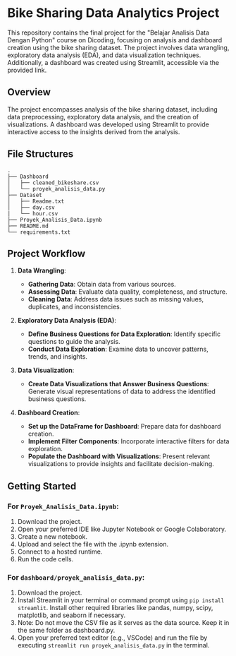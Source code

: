 # Bike Sharing Data Analytics Project

This repository contains the final project for the "Belajar Analisis Data Dengan Python" course on Dicoding, focusing on analysis and dashboard creation using the bike sharing dataset. The project involves data wrangling, exploratory data analysis (EDA), and data visualization techniques. Additionally, a dashboard was created using Streamlit, accessible via the provided link.

## Overview
The project encompasses analysis of the bike sharing dataset, including data preprocessing, exploratory data analysis, and the creation of visualizations. A dashboard was developed using Streamlit to provide interactive access to the insights derived from the analysis.

## File Structures
```
.
├── Dashboard
│   ├── cleaned_bikeshare.csv
│   └── proyek_analisis_data.py
├── Dataset
│   ├── Readme.txt
│   ├── day.csv
|   └── hour.csv
├── Proyek_Analisis_Data.ipynb
├── README.md
└── requirements.txt
```

## Project Workflow
1. **Data Wrangling**:
   - **Gathering Data**: Obtain data from various sources.
   - **Assessing Data**: Evaluate data quality, completeness, and structure.
   - **Cleaning Data**: Address data issues such as missing values, duplicates, and inconsistencies.

2. **Exploratory Data Analysis (EDA)**:
   - **Define Business Questions for Data Exploration**: Identify specific questions to guide the analysis.
   - **Conduct Data Exploration**: Examine data to uncover patterns, trends, and insights.

3. **Data Visualization**:
   - **Create Data Visualizations that Answer Business Questions**: Generate visual representations of data to address the identified business questions.

4. **Dashboard Creation**:
   - **Set up the DataFrame for Dashboard**: Prepare data for dashboard creation.
   - **Implement Filter Components**: Incorporate interactive filters for data exploration.
   - **Populate the Dashboard with Visualizations**: Present relevant visualizations to provide insights and facilitate decision-making.

## Getting Started
### For `Proyek_Analisis_Data.ipynb`:
1. Download the project.
2. Open your preferred IDE like Jupyter Notebook or Google Colaboratory.
3. Create a new notebook.
4. Upload and select the file with the .ipynb extension.
5. Connect to a hosted runtime.
6. Run the code cells.

### For `dashboard/proyek_analisis_data.py`:
1. Download the project.
2. Install Streamlit in your terminal or command prompt using `pip install streamlit`. Install other required libraries like pandas, numpy, scipy, matplotlib, and seaborn if necessary.
3. Note: Do not move the CSV file as it serves as the data source. Keep it in the same folder as dashboard.py.
4. Open your preferred text editor (e.g., VSCode) and run the file by executing `streamlit run proyek_analisis_data.py` in the terminal.
